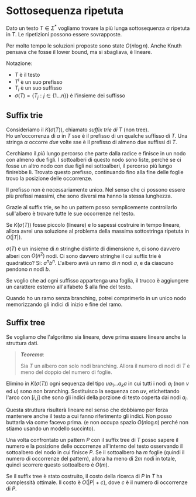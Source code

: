 # Sottosequenza ripetuta

Dato un testo $T\in\Sigma^*$ vogliamo trovare la più lunga sottosequenza $\alpha$ ripetuta in $T$. Le ripetizioni possono essere sovrapposte.

Per molto tempo le soluzioni proposte sono state $O(n\log n)$. Anche Knuth pensava che fosse il lower bound, ma si sbagliava, è lineare.

Notazione:
* $T$ è il testo
* $T^i$ è un suo prefisso
* $T_i$ è un suo suffisso
* $\sigma(T)=\{T_j:j\in\{1...n\}\}$ è l'insieme dei suffisso

## Suffix trie

Consideriamo il $K(\sigma(T))$, chiamato *suffix trie di $T$* (non tree).\
Ho un'occorrenza di $\alpha$ in $T$ sse è il prefisso di un qualche suffisso di $T$.
Una stringa $\alpha$ occorre *due* volte sse è il prefisso di almeno due suffissi di $T$.

Cerchiamo il *più* lungo percorso che parte dalla radice e finisce in un nodo con almeno due figli. I sottoalberi di questo nodo sono liste, perché se ci fosse un altro nodo con due figli nei sottoalberi, il percorso più lungo finirebbe lì.
Trovato questo prefisso, continuando fino alla fine delle foglie trovo la posizione delle occorrenze.

Il prefisso non è necessariamente unico. Nel senso che ci possono essere più prefissi massimi, che sono diversi ma hanno la stessa lunghezza.

Grazie al suffix trie, se ho un pattern posso semplicemente controllarlo sull'albero è trovare tutte le sue occorrenze nel testo.

Se $K(\sigma(T))$ fosse piccolo (lineare) e lo sapessi costruire in tempo lineare, allora avrei una soluzione al problema della massima sottostringa ripetuta in $O(|T|)$.

$\sigma(T)$ è un insieme di $n$ stringhe distinte di dimensione $n$, ci sono davvero alberi con $O(n^2)$ nodi. Ci sono davvero stringhe il cui suffix trie è quadratico?
Si: $a^nb^n$. L'albero avrà un ramo di $n$ nodi $a$, e da ciascuno pendono $n$ nodi $b$.

Se voglio che ad ogni suffisso appartenga una foglia, il trucco è aggiungere un carattere esterno all'alfabeto $\$$ alla fine del testo.

Quando ho un ramo senza branching, potrei comprimerlo in un unico nodo memorizzando gli indici di inizio e fine del ramo.

## Suffix tree

Se vogliamo che l'algoritmo sia lineare, deve prima essere lineare anche la struttura dati.

> ***Teorema***:
> 
> Sia $T$ un albero con solo nodi branching. Allora il numero di nodi di $T$ è meno del doppio del numero di foglie.

Elimino in $K(\sigma(T))$ ogni sequenza del tipo $ua_1...a_ka$ in cui tutti i nodi $a_i$ (non $v$ ed $u$) sono non branching. Sostituisco la sequenza con $uv$, etichettando l'arco con $[i,j]$ che sono gli indici della porzione di testo coperta dai nodi $a_i$.

Questa struttura risulterà lineare nel senso che dobbiamo per forza mantenere anche il testo a cui fanno riferimento gli indici. Non posso buttarla via come facevo prima. (e non occupa spazio $O(n\log n)$ perché non stiamo usando un modello succinto).

Una volta confrontato un pattern $P$ con il suffix tree di $T$ posso sapere il numero e la posizione delle occorrenze all'interno del testo osservando il sottoalbero del nodo in cui finisce $P$.
Se il sottoalbero ha $m$ foglie (quindi il numero di occorrenze del pattern), allora ha meno di $2m$ nodi in totale, quindi scorrere questo sottoalbero è $O(m)$.

Se il suffix tree è stato costruito, il costo della ricerca di $P$ in $T$ ha complessità ottimale. Il costo è $O(|P|+c)$, dove $c$ è il numero di occorrenze di $P$.